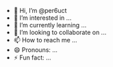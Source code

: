 - 👋 Hi, I’m @per6uct
- 👀 I’m interested in ...
- 🌱 I’m currently learning ...
- 💞️ I’m looking to collaborate on ...
- 📫 How to reach me ...
- 😄 Pronouns: ...
- ⚡ Fun fact: ...

<!---
per6uct/per6uct is a ✨ special ✨ repository because its `README.md` (this file) appears on your GitHub profile.
You can click the Preview link to take a look at your changes.
--->
